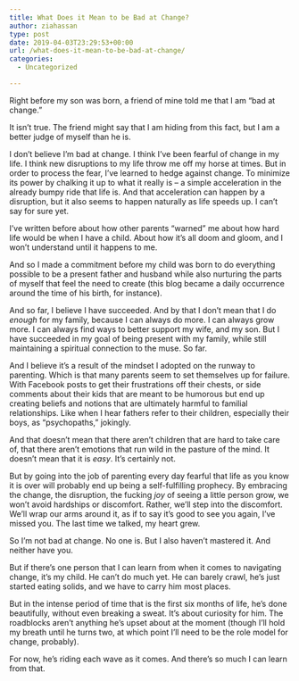 ```yaml
---
title: What Does it Mean to be Bad at Change?
author: ziahassan
type: post
date: 2019-04-03T23:29:53+00:00
url: /what-does-it-mean-to-be-bad-at-change/
categories:
  - Uncategorized

---
```

Right before my son was born, a friend of mine told me that I am “bad at change.” 

It isn’t true. The friend might say that I am hiding from this fact, but I am a better judge of myself than he is.

I don’t believe I’m bad at change. I think I’ve been fearful of change in my life. I think new disruptions to my life throw me off my horse at times. But in order to process the fear, I’ve learned to hedge against change. To minimize its power by chalking it up to what it really is &#8211; a simple acceleration in the already bumpy ride that life is. And that acceleration can happen by a disruption, but it also seems to happen naturally as life speeds up. I can’t say for sure yet.

I’ve written before about how other parents “warned” me about how hard life would be when I have a child. About how it’s all doom and gloom, and I won’t understand until it happens to me.

And so I made a commitment before my child was born to do everything possible to be a present father and husband while also nurturing the parts of myself that feel the need to create (this blog became a daily occurrence around the time of his birth, for instance). 

And so far, I believe I have succeeded. And by that I don’t mean that I do _enough_ for my family, because I can always do more. I can always grow more. I can always find ways to better support my wife, and my son. But I have succeeded in my goal of being present with my family, while still maintaining a spiritual connection to the muse. So far.

And I believe it’s a result of the mindset I adopted on the runway to parenting. Which is that many parents seem to set themselves up for failure. With Facebook posts to get their frustrations off their chests, or side comments about their kids that are meant to be humorous but end up creating beliefs and notions that are ultimately harmful to familial relationships. Like when I hear fathers refer to their children, especially their boys, as “psychopaths,” jokingly.

And that doesn’t mean that there aren’t children that are hard to take care of, that there aren’t emotions that run wild in the pasture of the mind. It doesn’t mean that it is _easy_. It’s certainly not.

But by going into the job of parenting every day fearful that life as you know it is over will probably end up being a self-fulfilling prophecy. By embracing the change, the disruption, the fucking _joy_ of seeing a little person grow, we won’t avoid hardships or discomfort. Rather, we’ll step into the discomfort. We’ll wrap our arms around it, as if to say it’s good to see you again, I’ve missed you. The last time we talked, my heart grew.

So I’m not bad at change. No one is. But I also haven’t mastered it. And neither have you.

But if there’s one person that I can learn from when it comes to navigating change, it’s my child. He can’t do much yet. He can barely crawl, he’s just started eating solids, and we have to carry him most places.

But in the intense period of time that is the first six months of life, he’s done beautifully, without even breaking a sweat. It’s about curiosity for him. The roadblocks aren’t anything he’s upset about at the moment (though I’ll hold my breath until he turns two, at which point I’ll need to be the role model for change, probably).

For now, he’s riding each wave as it comes. And there’s so much I can learn from that.